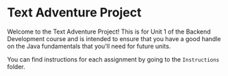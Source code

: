 # Text Adventure Project

Welcome to the Text Adventure Project! This is for Unit 1 of the Backend Development course and is intended to ensure that you have a good handle on the Java fundamentals that you'll need for future units.

You can find instructions for each assignment by going to the `Instructions` folder.
